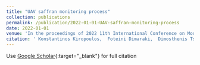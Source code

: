 ```yaml
---
title: "UAV saffran monitoring process"
collection: publications
permalink: /publication/2022-01-01-UAV-saffran-monitoring-process
date: 2022-01-01
venue: 'In the proceedings of 2022 11th International Conference on Modern Circuits and Systems Technologies (MOCAST)'
citation: ' Konstantinos Kiropoulos,  Foteini Dimaraki,  Dimosthenis Tsouros,  Stamatia Bibi, &quot;UAV saffran monitoring process.&quot; In the proceedings of 2022 11th International Conference on Modern Circuits and Systems Technologies (MOCAST), 2022.'
---
```

Use [Google Scholar](https://scholar.google.com/scholar?q=UAV+saffran+monitoring+process){:target="_blank"} for full citation